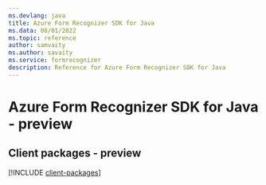 ```yaml
---
ms.devlang: java
title: Azure Form Recognizer SDK for Java
ms.data: 08/01/2022
ms.topic: reference
author: samvaity
ms.author: savaity
ms.service: formrecognizer
description: Reference for Azure Form Recognizer SDK for Java
---
```

# Azure Form Recognizer SDK for Java - preview

## Client packages - preview
[!INCLUDE [client-packages](form-recognizer-client-index.md)]